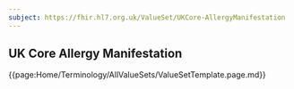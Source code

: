 ```yaml
---
subject: https://fhir.hl7.org.uk/ValueSet/UKCore-AllergyManifestation
---
```

## UK Core Allergy Manifestation

{{page:Home/Terminology/AllValueSets/ValueSetTemplate.page.md}}